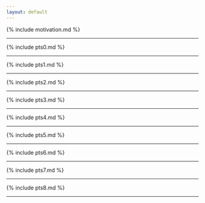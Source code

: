 ```yaml
---
layout: default
---
```

{% include motivation.md %}
* * *
{% include pts0.md %}
* * *
{% include pts1.md %}
* * *
{% include pts2.md %}
* * *
{% include pts3.md %}
* * *
{% include pts4.md %}
* * *
{% include pts5.md %}
* * *
{% include pts6.md %}
* * *
{% include pts7.md %}
* * *
{% include pts8.md %}
* * *
